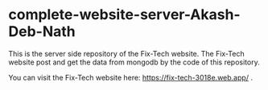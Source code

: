 # complete-website-server-Akash-Deb-Nath
This is the server side repository of the Fix-Tech website.
The Fix-Tech website post and get the data from mongodb by the code of this repository.

You can visit the Fix-Tech website here: https://fix-tech-3018e.web.app/ .
